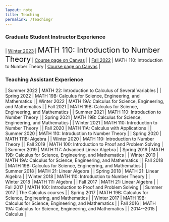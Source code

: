 ```yaml
---
layout: note
title: Teaching
permalink: /Teaching/
---
```


### Graduate Student Instructor Experience

| [Winter 2023](/Teaching/Winter-2023) | <font size="5">MATH 110: Introduction to Number Theory</font> | [Course page on Canvas](https://canvas.ucsc.edu/courses/59497) |
| [Fall 2022](/Teaching/Fall-2022) | MATH 110: Introduction to Number Theory | [Course page on Canvas](https://canvas.ucsc.edu/courses/57018) |

### Teaching Assistant Experience

| Summer 2022 | MATH 22: Introduction to Calculus of Several Variables | 
| Spring 2022 | MATH 19B: Calculus for Science, Engineering, and Mathematics | 
| Winter 2022 | MATH 19A: Calculus for Science, Engineering, and Mathematics | 
| Fall 2021 | MATH 19B: Calculus for Science, Engineering, and Mathematics | 
| Summer 2021 | MATH 110: Introduction to Number Theory | 
| Spring 2021 | MATH 19B: Calculus for Science, Engineering, and Mathematics | 
| Winter 2021 | MATH 110: Introduction to Number Theory | 
| Fall 2020 | MATH 11A: Calculus with Applications | 
| Summer 2020 | MATH 110: Introduction to Number Theory | 
| Spring 2020 | MATH 111B: Algebra | 
| Winter 2020 | MATH 110: Introduction to Number Theory | 
| Fall 2019 | MATH 100: Introduction to Proof and Problem Solving | 
| Summer 2019 | MATH 117: Advanced Linear Algebra | 
| Spring 2019 | MATH 19B: Calculus for Science, Engineering, and Mathematics | 
| Winter 2019 | MATH 19A: Calculus for Science, Engineering, and Mathematics | 
| Fall 2018 | MATH 19B: Calculus for Science, Engineering, and Mathematics | 
| Summer 2018 | MATH 21: Linear Algebra | 
| Spring 2018 | MATH 21: Linear Algebra | 
| Winter 2018 | MATH 110: Introduction to Number Theory | 
| Winter 2018 | MATH 111: Algebra | 
| Fall 2017 | MATH 21: Linear Algebra | 
| Fall 2017 | MATH 100: Introduction to Proof and Problem Solving | 
| Summer 2017 | The Calculus courses | 
| Spring 2017 | MATH 19B: Calculus for Science, Engineering, and Mathematics | 
| Winter 2017 | MATH 19B: Calculus for Science, Engineering, and Mathematics | 
| Fall 2016 | MATH 19A: Calculus for Science, Engineering, and Mathematics | 
| 2014--2015 | Calculus | 
